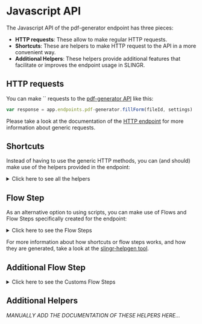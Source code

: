 # Javascript API

The Javascript API of the pdf-generator endpoint has three pieces:

- **HTTP requests**: These allow to make regular HTTP requests.
- **Shortcuts**: These are helpers to make HTTP request to the API in a more convenient way.
- **Additional Helpers**: These helpers provide additional features that facilitate or improves the endpoint usage in SLINGR.

## HTTP requests
You can make `` requests to the [pdf-generator API](API_URL_HERE) like this:
```javascript
var response = app.endpoints.pdf-generator.fillForm(fileId, settings)
```

Please take a look at the documentation of the [HTTP endpoint](https://github.com/slingr-stack/http-endpoint#javascript-api)
for more information about generic requests.

## Shortcuts

Instead of having to use the generic HTTP methods, you can (and should) make use of the helpers provided in the endpoint:
<details>
    <summary>Click here to see all the helpers</summary>

<br>

* FUNCTION: 'generatePdf'
```javascript
app.endpoints.pdf-generator.generatePdf(template, data, settings, callbackData, callbacks)
```
---
* FUNCTION: 'mergeDocuments'
```javascript
app.endpoints.pdf-generator.mergeDocuments(documents, callbackData, callbacks)
```
---
* FUNCTION: 'splitDocument'
```javascript
app.endpoints.pdf-generator.splitDocument(fileId, interval, callbackData, callbacks)
```
---
* FUNCTION: 'replaceHeaderAndFooter'
```javascript
app.endpoints.pdf-generator.replaceHeaderAndFooter(fileId, settings, callbackData, callbacks)
```
---
* FUNCTION: 'fillForm'
```javascript
app.endpoints.pdf-generator.fillForm(fileId, settings, callbackData, callbacks)
```
---
* FUNCTION: 'fillFormSync'
```javascript
app.endpoints.pdf-generator.fillFormSync(fileId, settings, callbackData, callbacks)
```
---
* FUNCTION: 'replaceImages'
```javascript
app.endpoints.pdf-generator.replaceImages(fileId, settings, callbackData, callbacks)
```
---
* FUNCTION: 'addImages'
```javascript
app.endpoints.pdf-generator.addImages(fileId, settings, callbackData, callbacks)
```
---
* FUNCTION: 'convertPdfToImages'
```javascript
app.endpoints.pdf-generator.convertPdfToImages(fileIds, dpi, settings, callbackData, callbacks)
```
---

</details>

## Flow Step

As an alternative option to using scripts, you can make use of Flows and Flow Steps specifically created for the endpoint:
<details>
    <summary>Click here to see the Flow Steps</summary>

<br>



### Generic Flow Step

Generic flow step for full use of the entire endpoint and its services.

<h3>Inputs</h3>

<table>
    <thead>
    <tr>
        <th>Label</th>
        <th>Type</th>
        <th>Required</th>
        <th>Default</th>
        <th>Visibility</th>
        <th>Description</th>
    </tr>
    </thead>
    <tbody>
    <tr>
        <td>Action</td>
        <td>choice</td>
        <td>yes</td>
        <td> - </td>
        <td>Always</td>
        <td>
            The action or funtion to which this service will process. <br>
            Possible values are: <br>
            <i><strong>/generatePdf/{template}/{data}/{settings}<br>/mergeDocuments/{documents}<br>/splitDocument/{fileId}/{interval}<br>/replaceHeaderAndFooter/{fileId}/{settings}<br>/fillForm/{fileId}/{settings}<br>/fillFormSync/{fileId}/{settings}<br>/replaceImages/{fileId}/{settings}<br>/addImages/{fileId}/{settings}<br>/convertPdfToImages/{fileIds}/{dpi}/{settings}<br></strong></i>
        </td>
    </tr>
    <tr>
        <td>Params</td>
        <td>text</td>
        <td>no</td>
        <td> - </td>
        <td>Always</td>
        <td>
            Used when you want to have a custom query params for the http call.
        </td>
    </tr>
    <tr>
        <td>Event</td>
        <td>dropDown</td>
        <td>no</td>
        <td> - </td>
        <td>Always</td>
        <td>
            Used to define event after the call.
        </td>
    </tr>
    <tr>
        <td>Callback data</td>
        <td>textarea</td>
        <td>no</td>
        <td> - </td>
        <td> Event is Callback </td>
        <td>
            This is an object you can send that you will get back when the function is processed.
        </td>
    </tr>
    <tr>
        <td>Callbacks</td>
        <td>Script</td>
        <td>no</td>
        <td> - </td>
        <td> Event is Callback </td>
        <td>
            This is a map where you can listen for different function
        </td>
    </tr>
    <tr>
        <td>Override Settings</td>
        <td>boolean</td>
        <td>no</td>
        <td> false </td>
        <td>Always</td>
        <td></td>
    </tr>
    <tr>
        <td>Follow Redirect</td>
        <td>boolean</td>
        <td>no</td>
        <td> false </td>
        <td> overrideSettings </td>
        <td>Indicates that the resource has to be downloaded into a file instead of returning it in the response.</td>
    </tr>
    <tr>
        <td>Download</td>
        <td>boolean</td>
        <td>no</td>
        <td> false </td>
        <td> overrideSettings </td>
        <td>If true the method won't return until the file has been downloaded and it will return all the information of the file.</td>
    </tr>
    <tr>
        <td>File name</td>
        <td>text</td>
        <td>no</td>
        <td></td>
        <td> overrideSettings </td>
        <td>If provided, the file will be stored with this name. If empty the file name will be calculated from the URL.</td>
    </tr>
    <tr>
        <td>Full response</td>
        <td> boolean </td>
        <td>no</td>
        <td> false </td>
        <td> overrideSettings </td>
        <td>Include extended information about response</td>
    </tr>
    <tr>
        <td>Conection Timeout</td>
        <td> number </td>
        <td>no</td>
        <td> 5000 </td>
        <td> overrideSettings </td>
        <td>Connect timeout interval, in milliseconds (0 = infinity).</td>
    </tr>
    <tr>
        <td>Read Timeout</td>
        <td> number </td>
        <td>no</td>
        <td> 60000 </td>
        <td> overrideSettings </td>
        <td>Read timeout interval, in milliseconds (0 = infinity).</td>
    </tr>
    </tbody>
</table>

<h3>Outputs</h3>

<table>
    <thead>
    <tr>
        <th>Name</th>
        <th>Type</th>
        <th>Description</th>
    </tr>
    </thead>
    <tbody>
    <tr>
        <td>response</td>
        <td>object</td>
        <td>
            Object resulting from the response to the endpoint call.
        </td>
    </tr>
    </tbody>
</table>


</details>

For more information about how shortcuts or flow steps works, and how they are generated, take a look at the [slingr-helpgen tool](https://github.com/slingr-stack/slingr-helpgen).

## Additional Flow Step


<details>
    <summary>Click here to see the Customs Flow Steps</summary>

<br>



### Generate PDF Flow Step

The Generate PDF Flow Step will allow us to simply create a pdf with the minimum fields and configuration needed, useful for not having to configure the entire Generic Flow Step just to generate a pdf.

*MANUALLY ADD THE DOCUMENTATION OF THESE FLOW STEPS HERE...*

<table>
    <thead>
    <tr>
        <th>Label</th>
        <th>Type</th>
        <th>Required</th>
        <th>Default</th>
        <th>Visility</th>
        <th>Description</th>
    </tr>
    </thead>
    <tbody>
    <tr>
        <td>Template</td>
        <td> text </td>
        <td>yes</td>
        <td> - </td>
        <td>Always</td>
        <td>
            It's the html template on which the service will be based to generate your pdf.
        </td>
    </tr>
    <tr>
        <td>Data</td>
        <td> json </td>
        <td>yes</td>
        <td> - </td>
        <td>Always</td>
        <td>
            These are the data or variables that you can use to replace content in the HTML template.
        </td>
    </tr>
    <tr>
        <td>Settings</td>
        <td> json </td>
        <td>no</td>
        <td> - </td>
        <td>Always</td>
        <td>
            These are the settings to configure how the pdf will be generated, see above for more details on the settings.
        </td>
    </tr>
    <tr>
        <td>Callback data</td>
        <td>textarea</td>
        <td>no</td>
        <td> - </td>
        <td> Allways </td>
        <td>
            This is an object you can send that you will get back when the function is processed.
        </td>
    </tr>
    <tr>
        <td>Callbacks</td>
        <td>Script</td>
        <td>no</td>
        <td> - </td>
        <td> Allways </td>
        <td>
            This is a map where you can listen for different function
        </td>
    </tr>
    </tbody>
</table>

<h3>Outputs</h3>

<table>
    <thead>
    <tr>
        <th>Name</th>
        <th>Type</th>
        <th>Description</th>
    </tr>
    </thead>
    <tbody>
    <tr>
        <td>response</td>
        <td>object</td>
        <td>
            Object resulting from the response to the endpoint call.
        </td>
    </tr>
    </tbody>
</table>


</details>

## Additional Helpers
*MANUALLY ADD THE DOCUMENTATION OF THESE HELPERS HERE...*